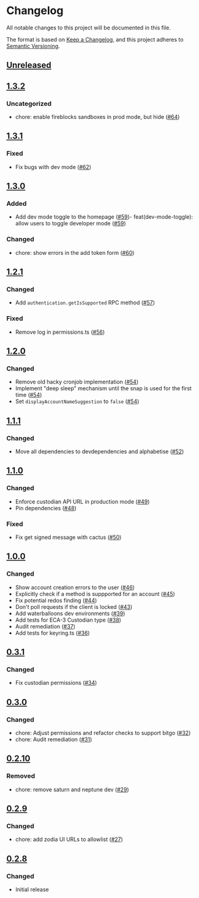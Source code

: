 # Changelog

All notable changes to this project will be documented in this file.

The format is based on [Keep a Changelog](https://keepachangelog.com/en/1.0.0/),
and this project adheres to [Semantic Versioning](https://semver.org/spec/v2.0.0.html).

## [Unreleased]

## [1.3.2]

### Uncategorized

- chore: enable fireblocks sandboxes in prod mode, but hide ([#64](https://github.com/MetaMask/snap-institutional-wallet/pull/64))

## [1.3.1]

### Fixed

- Fix bugs with dev mode ([#62](https://github.com/MetaMask/snap-institutional-wallet/pull/62))

## [1.3.0]

### Added

- Add dev mode toggle to the homepage ([#59](https://github.com/MetaMask/snap-institutional-wallet/pull/59))- feat(dev-mode-toggle): allow users to toggle developer mode ([#59](https://github.com/MetaMask/snap-institutional-wallet/pull/59))

### Changed

- chore: show errors in the add token form ([#60](https://github.com/MetaMask/snap-institutional-wallet/pull/60))

## [1.2.1]

### Changed

- Add `authentication.getIsSupported` RPC method ([#57](https://github.com/MetaMask/snap-institutional-wallet/pull/57))

### Fixed

- Remove log in permissions.ts ([#56](https://github.com/MetaMask/snap-institutional-wallet/pull/56))

## [1.2.0]

### Changed

- Remove old hacky cronjob implementation ([#54](https://github.com/MetaMask/snap-institutional-wallet/pull/54))
- Implement "deep sleep" mechanism until the snap is used for the first time ([#54](https://github.com/MetaMask/snap-institutional-wallet/pull/54))
- Set `displayAccountNameSuggestion` to `false` ([#54](https://github.com/MetaMask/snap-institutional-wallet/pull/54))

## [1.1.1]

### Changed

- Move all dependencies to devdependencies and alphabetise ([#52](https://github.com/MetaMask/snap-institutional-wallet/pull/52))

## [1.1.0]

### Changed

- Enforce custodian API URL in production mode ([#49](https://github.com/MetaMask/snap-institutional-wallet/pull/49))
- Pin dependencies ([#48](https://github.com/MetaMask/snap-institutional-wallet/pull/48))

### Fixed

- Fix get signed message with cactus ([#50](https://github.com/MetaMask/snap-institutional-wallet/pull/50))

## [1.0.0]

### Changed

- Show account creation errors to the user ([#46](https://github.com/MetaMask/snap-institutional-wallet/pull/46))
- Explicitly check if a method is suppported for an account ([#45](https://github.com/MetaMask/snap-institutional-wallet/pull/45))
- Fix potential redos finding ([#44](https://github.com/MetaMask/snap-institutional-wallet/pull/44))
- Don't poll requests if the client is locked ([#43](https://github.com/MetaMask/snap-institutional-wallet/pull/43))
- Add waterballoons dev environments ([#39](https://github.com/MetaMask/snap-institutional-wallet/pull/39))
- Add tests for ECA-3 Custodian type ([#38](https://github.com/MetaMask/snap-institutional-wallet/pull/38))
- Audit remediation ([#37](https://github.com/MetaMask/snap-institutional-wallet/pull/37))
- Add tests for keyring.ts ([#36](https://github.com/MetaMask/snap-institutional-wallet/pull/36))

## [0.3.1]

### Changed

- Fix custodian permissions ([#34](https://github.com/MetaMask/snap-institutional-wallet/pull/34))

## [0.3.0]

### Changed

- chore: Adjust permissions and refactor checks to support bitgo ([#32](https://github.com/MetaMask/snap-institutional-wallet/pull/32))
- chore: Audit remediation ([#31](https://github.com/MetaMask/snap-institutional-wallet/pull/31))

## [0.2.10]

### Removed

- chore: remove saturn and neptune dev ([#29](https://github.com/MetaMask/snap-institutional-wallet/pull/29))

## [0.2.9]

### Changed

- chore: add zodia UI URLs to allowlist ([#27](https://github.com/MetaMask/snap-institutional-wallet/pull/27))

## [0.2.8]

### Changed

- Initial release

[Unreleased]: https://github.com/MetaMask/snap-institutional-wallet/compare/v1.3.2...HEAD
[1.3.2]: https://github.com/MetaMask/snap-institutional-wallet/compare/v1.3.1...v1.3.2
[1.3.1]: https://github.com/MetaMask/snap-institutional-wallet/compare/v1.3.0...v1.3.1
[1.3.0]: https://github.com/MetaMask/snap-institutional-wallet/compare/v1.2.1...v1.3.0
[1.2.1]: https://github.com/MetaMask/snap-institutional-wallet/compare/v1.2.0...v1.2.1
[1.2.0]: https://github.com/MetaMask/snap-institutional-wallet/compare/v1.1.1...v1.2.0
[1.1.1]: https://github.com/MetaMask/snap-institutional-wallet/compare/v1.1.0...v1.1.1
[1.1.0]: https://github.com/MetaMask/snap-institutional-wallet/compare/v1.0.0...v1.1.0
[1.0.0]: https://github.com/MetaMask/snap-institutional-wallet/compare/v0.3.1...v1.0.0
[0.3.1]: https://github.com/MetaMask/snap-institutional-wallet/compare/v0.3.0...v0.3.1
[0.3.0]: https://github.com/MetaMask/snap-institutional-wallet/compare/v0.2.10...v0.3.0
[0.2.10]: https://github.com/MetaMask/snap-institutional-wallet/compare/v0.2.9...v0.2.10
[0.2.9]: https://github.com/MetaMask/snap-institutional-wallet/compare/v0.2.8...v0.2.9
[0.2.8]: https://github.com/MetaMask/snap-institutional-wallet/releases/tag/v0.2.8
